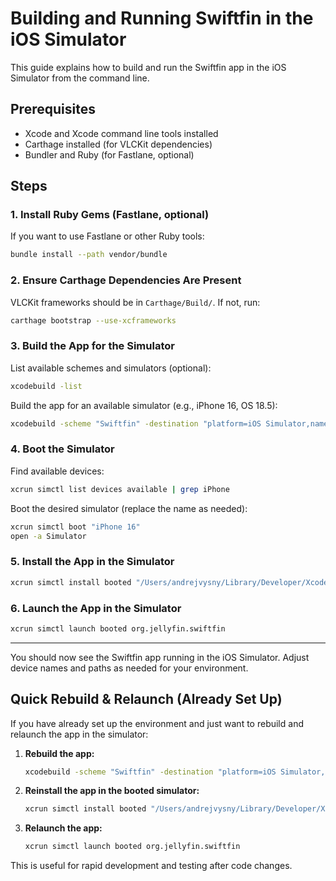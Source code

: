# Building and Running Swiftfin in the iOS Simulator

This guide explains how to build and run the Swiftfin app in the iOS Simulator from the command line.

## Prerequisites
- Xcode and Xcode command line tools installed
- Carthage installed (for VLCKit dependencies)
- Bundler and Ruby (for Fastlane, optional)

## Steps

### 1. Install Ruby Gems (Fastlane, optional)
If you want to use Fastlane or other Ruby tools:
```sh
bundle install --path vendor/bundle
```

### 2. Ensure Carthage Dependencies Are Present
VLCKit frameworks should be in `Carthage/Build/`. If not, run:
```sh
carthage bootstrap --use-xcframeworks
```

### 3. Build the App for the Simulator
List available schemes and simulators (optional):
```sh
xcodebuild -list
```

Build the app for an available simulator (e.g., iPhone 16, OS 18.5):
```sh
xcodebuild -scheme "Swiftfin" -destination "platform=iOS Simulator,name=iPhone 16,OS=18.5" build
```

### 4. Boot the Simulator
Find available devices:
```sh
xcrun simctl list devices available | grep iPhone
```

Boot the desired simulator (replace the name as needed):
```sh
xcrun simctl boot "iPhone 16"
open -a Simulator
```

### 5. Install the App in the Simulator
```sh
xcrun simctl install booted "/Users/andrejvysny/Library/Developer/Xcode/DerivedData/Swiftfin-fgghtvigwpcaqzejbcbexicnucjq/Build/Products/Debug-iphonesimulator/Swiftfin iOS.app"
```

### 6. Launch the App in the Simulator
```sh
xcrun simctl launch booted org.jellyfin.swiftfin
```

---

You should now see the Swiftfin app running in the iOS Simulator. Adjust device names and paths as needed for your environment. 

## Quick Rebuild & Relaunch (Already Set Up)

If you have already set up the environment and just want to rebuild and relaunch the app in the simulator:

1. **Rebuild the app:**
   ```sh
   xcodebuild -scheme "Swiftfin" -destination "platform=iOS Simulator,name=iPhone 16,OS=18.5" build
   ```
2. **Reinstall the app in the booted simulator:**
   ```sh
   xcrun simctl install booted "/Users/andrejvysny/Library/Developer/Xcode/DerivedData/Swiftfin-fgghtvigwpcaqzejbcbexicnucjq/Build/Products/Debug-iphonesimulator/Swiftfin iOS.app"
   ```
3. **Relaunch the app:**
   ```sh
   xcrun simctl launch booted org.jellyfin.swiftfin
   ```

This is useful for rapid development and testing after code changes. 